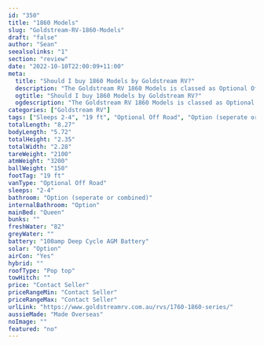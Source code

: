 ```yaml
---
id: "350"
title: "1860 Models"
slug: "Goldstream-RV-1860-Models"
draft: "false"
author: "Sean"
seealsolinks: "1"
section: "review"
date: "2022-10-10T22:00:09+11:00"
meta:
  title: "Should I buy 1860 Models by Goldstream RV?"
  description: "The Goldstream RV 1860 Models is classed as Optional Off Road, and sleeps 2-4 people. It is Made Overseas and comes in at 19 ft. It generally has Option (seperate or combined)."
  ogtitle: "Should I buy 1860 Models by Goldstream RV?"
  ogdescription: "The Goldstream RV 1860 Models is classed as Optional Off Road, and sleeps 2-4 people. It is Made Overseas and comes in at 19 ft. It generally has Option (seperate or combined)."
categories: ["Goldstream RV"]
tags: ["Sleeps 2-4", "19 ft", "Optional Off Road", "Option (seperate or combined)", "Pop top", "Price Unknown", "Made Overseas"]
totalLength: "8.27"
bodyLength: "5.72"
totalHeight: "2.35"
totalWidth: "2.28"
tareWeight: "2100"
atmWeight: "3200"
ballWeight: "150"
footTag: "19 ft"
vanType: "Optional Off Road"
sleeps: "2-4"
bathroom: "Option (seperate or combined)"
internalBathroom: "Option"
mainBed: "Queen"
bunks: ""
freshWater: "82"
greyWater: ""
battery: "100amp Deep Cycle AGM Battery"
solar: "Option"
airCon: "Yes"
hybrid: ""
roofType: "Pop top"
towHitch: ""
price: "Contact Seller"
priceRangeMin: "Contact Seller"
priceRangeMax: "Contact Seller"
urlLink: "https://www.goldstreamrv.com.au/rvs/1760-1860-series/"
aussieMade: "Made Overseas"
noImage: ""
featured: "no"
---
```

